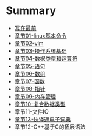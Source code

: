 # Summary

* [写在最前](README.md)
* [章节01-linux基本命令](day01-linux_jiben_mingling.md)
* [章节02-vim](day02-vim.md)
* [章节03-操作系统基础](day03cao_zuo_xi_tong_ji_chu.md)
* [章节04-数据类型和运算符](day04-data_type_oprator.md)
* [章节05-语句](day05yuju.md)
* [章节06-数组](day06shu_zu.md)
* [章节07-函数](day07han_shu.md)
* [章节08-指针](day08-zhi_zhen.md)
* [章节09-内存管理](day09-neicun_guanli.md)
* [章节10-复合数据类型](day10-fu_he_shu_ju_lei_xing.md)
* 章节11-文件IO
* [章节13-快译通电子词典](章节12-快译通电子词典.md)
* 章节12-C++基于C的拓展语法

